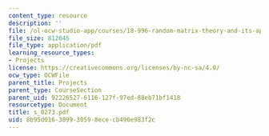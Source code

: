 ```yaml
---
content_type: resource
description: ''
file: /ol-ocw-studio-app/courses/18-996-random-matrix-theory-and-its-applications-spring-2004/8b95d016309930598ececb496e983f2c_s_0273.pdf
file_size: 812645
file_type: application/pdf
learning_resource_types:
- Projects
license: https://creativecommons.org/licenses/by-nc-sa/4.0/
ocw_type: OCWFile
parent_title: Projects
parent_type: CourseSection
parent_uid: 92226527-6116-127f-97ed-88eb71bf1418
resourcetype: Document
title: s_0273.pdf
uid: 8b95d016-3099-3059-8ece-cb496e983f2c
---
```

